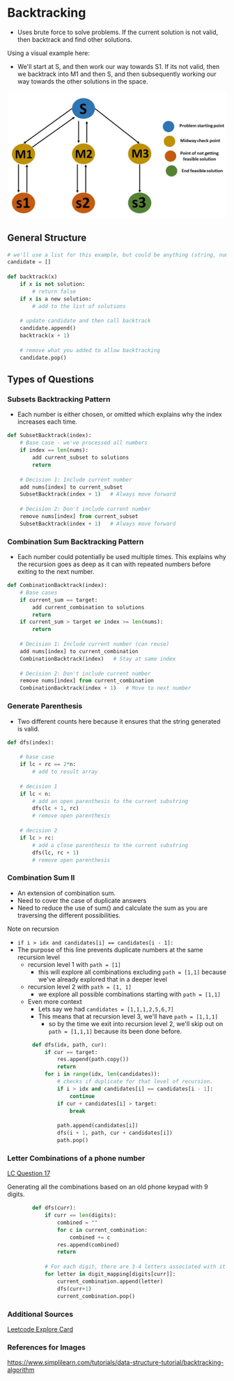 # Backtracking

- Uses brute force to solve problems. If the current solution is not valid, then backtrack and find other solutions.

Using a visual example here:

- We'll start at S, and then work our way towards S1. If its not valid, then we backtrack into M1 and then S, and then subsequently working our way towards the other solutions in the space.

![image](/algorithms/backtracking/assets/algorithms.JPG)



##  General Structure

```python
# we'll use a list for this example, but could be anything (string, number, etc)
candidate = []

def backtrack(x)
    if x is not solution:
        # return false
    if x is a new solution:
        # add to the list of solutions
    
    # update candidate and then call backtrack
    candidate.append()
    backtrack(x + 1)

    # remove what you added to allow backtracking
    candidate.pop()

```


## Types of Questions

### Subsets Backtracking Pattern

- Each number is either chosen, or omitted which explains why the index increases each time.

```python
def SubsetBacktrack(index):
    # Base case - we've processed all numbers
    if index == len(nums):
        add current_subset to solutions
        return
    
    # Decision 1: Include current number
    add nums[index] to current_subset
    SubsetBacktrack(index + 1)   # Always move forward
    
    # Decision 2: Don't include current number
    remove nums[index] from current_subset
    SubsetBacktrack(index + 1)   # Always move forward
```

### Combination Sum Backtracking Pattern

- Each number could potentially be used multiple times. This explains why the recursion goes as deep as it can with repeated numbers before exiting to the next number.

```python
def CombinationBacktrack(index):
    # Base cases
    if current_sum == target:
        add current_combination to solutions
        return
    if current_sum > target or index >= len(nums):
        return
    
    # Decision 1: Include current number (can reuse)
    add nums[index] to current_combination
    CombinationBacktrack(index)   # Stay at same index
    
    # Decision 2: Don't include current number
    remove nums[index] from current_combination
    CombinationBacktrack(index + 1)   # Move to next number
```

### Generate Parenthesis

- Two different counts here because it ensures that the string generated is valid.

```python
def dfs(index):

    # base case
    if lc + rc == 2*n:
        # add to result array
    
    # decision 1
    if lc < n:
        # add an open parenthesis to the current substring
        dfs(lc + 1, rc)
        # remove open parenthesis

    # decision 2
    if lc > rc:
        # add a close parenthesis to the current substring
        dfs(lc, rc + 1)
        # remove open parenthesis
```

### Combination Sum II

- An extension of combination sum.
- Need to cover the case of duplicate answers
- Need to reduce the use of sum() and calculate the sum as you are traversing the different possibilities.

Note on recursion
- `if i > idx and candidates[i] == candidates[i - 1]:` 
- The purpose of this line prevents duplicate numbers at the same recursion level
    - recursion level 1 with `path = [1]`
        - this will explore all combinations excluding `path = [1,1]` because we've already explored that in a deeper level
    - recursion level 2 with `path = [1, 1]`
        - we explore all possible combinations starting with `path = [1,1]`
    - Even more context
        - Lets say we had `candidates = [1,1,1,2,5,6,7]`
        - This means that at recursion level 3, we'll have `path = [1,1,1]`
            - so by the time we exit into recursion level 2, we'll skip out on `path = [1,1,1]` because its been done before.


```python
        def dfs(idx, path, cur):
            if cur == target:
                res.append(path.copy())
                return
            for i in range(idx, len(candidates)):
                # checks if duplicate for that level of recursion.
                if i > idx and candidates[i] == candidates[i - 1]:
                    continue
                if cur + candidates[i] > target:
                    break

                path.append(candidates[i])
                dfs(i + 1, path, cur + candidates[i])
                path.pop()
```

### Letter Combinations of a phone number
[LC Question 17](https://leetcode.com/problems/letter-combinations-of-a-phone-number/description/)

Generating all the combinations based on an old phone keypad with 9 digits.

```python
        def dfs(curr):
            if curr == len(digits):
                combined = ""
                for c in current_combination:
                    combined += c
                res.append(combined)
                return

            # For each digit, there are 3-4 letters associated with it
            for letter in digit_mapping[digits[curr]]:
                current_combination.append(letter)
                dfs(curr+1)
                current_combination.pop()
```

### Additional Sources
[Leetcode Explore Card](https://leetcode.com/explore/learn/card/recursion-ii/472/backtracking/2654/)


### References for Images

https://www.simplilearn.com/tutorials/data-structure-tutorial/backtracking-algorithm 
